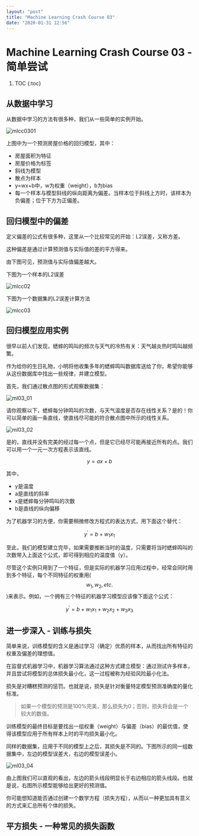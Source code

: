 ```yaml
---
layout: "post"
title: "Machine Learning Crash Course 03"
date: "2020-01-31 12:56"
---
```


# Machine Learning Crash Course 03 - 简单尝试

1. TOC
{:toc}

## 从数据中学习

从数据中学习的方法有很多种，我们从一些简单的实例开始。

![mlcc0301](/images/2020/01/mlcc0301.png)

上图中为一个预测房屋价格的回归模型，其中：

- 房屋面积为特征
- 房屋价格为标签
- 斜线为模型
- 散点为样本
- y=wx+b中，w为权重（weight），b为bias
- 每一个样本与模型斜线的纵向距离为偏差。当样本位于斜线上方时，该样本为负偏差；位于下方为正偏差。

## 回归模型中的偏差

定义偏差的公式有很多种，这里从一个比较常见的开始：L2误差，又称方差。

这种偏差是通过计算预测值与实际值的差的平方得来。

由下图可见，预测值与实际值偏差越大。

下图为一个样本的L2误差

![mlcc02](/images/2020/01/mlcc02.png)

下图为一个数据集的L2误差计算方法

![mlcc03](/images/2020/01/mlcc03.png)

## 回归模型应用实例

很早以前人们发现，蟋蟀的鸣叫的频次与天气的冷热有关：天气越炎热时鸣叫越频繁。

作为给你的生日礼物，小明将他收集多年的蟋蟀鸣叫数据库送给了你，希望你能够从这份数据库中找出一些规律，并建立模型。

首先，我们通过散点图的形式观察数据集：

![ml03_01](/images/2020/02/ml03-01.png)

请你观察以下，蟋蟀每分钟鸣叫的次数，与天气温度是否存在线性关系？是的！你可以简单的画一条直线，使直线尽可能的符合散点图中所示的线性关系。

![ml03_02](/images/2020/02/ml03-02.png)

是的，直线并没有完美的经过每一个点，但是它已经尽可能再接近所有的点。我们可以用一个一元一次方程表示该直线。

$$ y = ax + b $$

其中，

- y是温度
- a是直线的斜率
- x是蟋蟀每分钟鸣叫的次数
- b是直线的纵向偏移

为了机器学习的方便，你需要稍微修改方程式的表达方式，用下面这个替代：

$$ y^{'} = b + w_1x_1 $$

至此，我们的模型建立完毕，如果需要推断当时的温度，只需要将当时蟋蟀鸣叫的次数带入上面这个公式，即可得到相应的温度值（y）。

尽管这个实例只用到了一个特征，但是实际的机器学习应用过程中，经常会同时用到多个特征，每个不同特征的权重用($$w_1, w_2, etc.$$)来表示。例如，一个拥有三个特征的机器学习模型应该像下面这个公式：

$$ y^{'} = b + w_1x_1 +w_2x_2 + w_3x_3 $$

## 进一步深入 - 训练与损失

简单来说，训练模型的含义是通过学习（确定）优质的样本，从而找出所有特征的权重及偏差的理想值。

在监督式机器学习中，机器学习算法通过这种方式建立模型：通过测试许多样本，并且尝试将模型的总体损失最小化，这一过程被称为经验风险最小化法。

损失是对糟糕预测的惩罚。也就是说，损失是针对衡量特定模型预测准确度的量化标准。

> 如果一个模型的预测是100%完美，那么损失为0；否则，损失将会是一个较大的数值。

训练模型的最终目标是要找出一组权重（weight）与偏差（bias）的最优值，使得该模型应用于所有样本上时的平均损失最小化。

同样的数据集，应用于不同的模型上之后，其损失是不同的。下图所示的同一组数据集中，左边的模型误差大，右边的模型误差小。

![ml03_04](/images/2020/02/ml03-04.png)

由上图我们可以直观的看出，左边的箭头线段明显长于右边相应的箭头线段。也就是说，右图所示模型能够给出更好的预测值。

你可能想知道能否通过创建一个数学方程（损失方程），从而以一种更加具有意义的方式来汇总所有个体的损失。

## 平方损失 - 一种常见的损失函数
